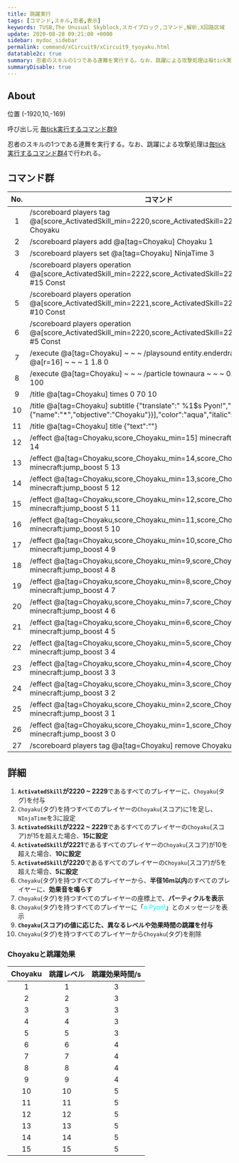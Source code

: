 ```yaml
---
title: 跳躍実行
tags: [コマンド,スキル,忍者,表示]
keywords: TUSB,The Unusual Skyblock,スカイブロック,コマンド,解析,X回路区域
update: 2020-08-28 09:21:00 +0000
sidebar: mydoc_sidebar
permalink: command/xCircuit9/xCircuit9_tyoyaku.html
datatable2c: true
summary: 忍者のスキルの1つである連舞を実行する。なお、跳躍による攻撃処理は毎tick実行するコマンド群4で行われる。
summaryDisable: true
---
```


## About

<span class="tagYellow">位置</span> (-1920,10,-169)

<span class="tagBlack">呼び出し元</span> [毎tick実行するコマンド群9]({{site.baseurl}}/command/xCircuit9/xCircuit9_command.html)

忍者のスキルの1つである連舞を実行する。なお、跳躍による攻撃処理は[毎tick実行するコマンド群4]({{site.baseurl}}/command/xCircuit4/xCircuit4_command.html)で行われる。

## コマンド群

<div class="datatable2c-begin"></div>

|No.|コマンド|
|:-:|-|
|1|/scoreboard players tag @a[score_ActivatedSkill_min=2220,score_ActivatedSkill=2229] add Choyaku|
|2|/scoreboard players add @a[tag=Choyaku] Choyaku 1|
|3|/scoreboard players set @a[tag=Choyaku] NinjaTime 3|
|4|/scoreboard players operation @a[score_ActivatedSkill_min=2222,score_ActivatedSkill=2229] Choyaku < #15 Const|
|5|/scoreboard players operation @a[score_ActivatedSkill_min=2221,score_ActivatedSkill=2221] Choyaku < #10 Const|
|6|/scoreboard players operation @a[score_ActivatedSkill_min=2220,score_ActivatedSkill=2220] Choyaku < #5 Const|
|7|/execute @a[tag=Choyaku] ~ ~ ~ /playsound entity.enderdragon.flap master @a[r=16] ~ ~ ~ 1 1.8 0|
|8|/execute @a[tag=Choyaku] ~ ~ ~ /particle townaura ~ ~ ~ 0.05 0.2 0.05 0 100|
|9|/title @a[tag=Choyaku] times 0 70 10|
|10|/title @a[tag=Choyaku] subtitle {"translate":"                          %1$s Pyon!","with":[{"score":{"name":"*","objective":"Choyaku"}}],"color":"aqua","italic":true,"bold":true}|
|11|/title @a[tag=Choyaku] title {"text":""}|
|12|/effect @a[tag=Choyaku,score_Choyaku_min=15] minecraft:jump_boost 5 14|
|13|/effect @a[tag=Choyaku,score_Choyaku_min=14,score_Choyaku=14] minecraft:jump_boost 5 13|
|14|/effect @a[tag=Choyaku,score_Choyaku_min=13,score_Choyaku=13] minecraft:jump_boost 5 12|
|15|/effect @a[tag=Choyaku,score_Choyaku_min=12,score_Choyaku=12] minecraft:jump_boost 5 11|
|16|/effect @a[tag=Choyaku,score_Choyaku_min=11,score_Choyaku=11] minecraft:jump_boost 5 10|
|17|/effect @a[tag=Choyaku,score_Choyaku_min=10,score_Choyaku=10] minecraft:jump_boost 4 9|
|18|/effect @a[tag=Choyaku,score_Choyaku_min=9,score_Choyaku=9] minecraft:jump_boost 4 8|
|19|/effect @a[tag=Choyaku,score_Choyaku_min=8,score_Choyaku=8] minecraft:jump_boost 4 7|
|20|/effect @a[tag=Choyaku,score_Choyaku_min=7,score_Choyaku=7] minecraft:jump_boost 4 6|
|21|/effect @a[tag=Choyaku,score_Choyaku_min=6,score_Choyaku=6] minecraft:jump_boost 4 5|
|22|/effect @a[tag=Choyaku,score_Choyaku_min=5,score_Choyaku=5] minecraft:jump_boost 3 4|
|23|/effect @a[tag=Choyaku,score_Choyaku_min=4,score_Choyaku=4] minecraft:jump_boost 3 3|
|24|/effect @a[tag=Choyaku,score_Choyaku_min=3,score_Choyaku=3] minecraft:jump_boost 3 2|
|25|/effect @a[tag=Choyaku,score_Choyaku_min=2,score_Choyaku=2] minecraft:jump_boost 3 1|
|26|/effect @a[tag=Choyaku,score_Choyaku_min=1,score_Choyaku=1] minecraft:jump_boost 3 0|
|27|/scoreboard players tag @a[tag=Choyaku] remove Choyaku|

<div class="datatable2c-end"></div>

## 詳細

1. **`ActivatedSkill`が2220 ~ 2229**であるすべてのプレイヤーに、`Choyaku`(タグ)を付与
2. `Choyaku`(タグ)を持つすべてのプレイヤーの`Choyaku`(スコア)に1を足し、`NInjaTime`を3に設定
3. **`ActivatedSkill`が2222 ~ 2229**であるすべてのプレイヤーの`Choyaku`(スコア)が15を超えた場合、**15に設定**
4. **`ActivatedSkill`が2221**であるすべてのプレイヤーの`Choyaku`(スコア)が10を超えた場合、**10に設定**
5. **`ActivatedSkill`が2220**であるすべてのプレイヤーの`Choyaku`(スコア)が5を超えた場合、**5に設定**
6. `Choyaku`(タグ)を持つすべてのプレイヤーから、**半径16m以内**のすべてのプレイヤーに、**効果音を鳴らす**
7. `Choyaku`(タグ)を持つすべてのプレイヤーの座標上で、**パーティクルを表示**
8. `Choyaku`(タグ)を持つすべてのプレイヤーに「<span style="color:aqua;bold:true;italic:true;">n Pyon!</span>」とのメッセージを表示
9. **`Choyaku`(スコア)の値に応じた、異なるレベルや効果時間の跳躍を付与**
10. `Choyaku`(タグ)を持つすべてのプレイヤーから`Choyaku`(タグ)を削除

### Choyakuと跳躍効果

|Choyaku|跳躍レベル|跳躍効果時間/s|
|:-:|:-:|:-:|
|1|1|3|
|2|2|3|
|3|3|3|
|4|4|3|
|5|5|3|
|6|6|4|
|7|7|4|
|8|8|4|
|9|9|4|
|10|10|5|
|11|11|5|
|12|12|5|
|13|13|5|
|14|14|5|
|15|15|5|
